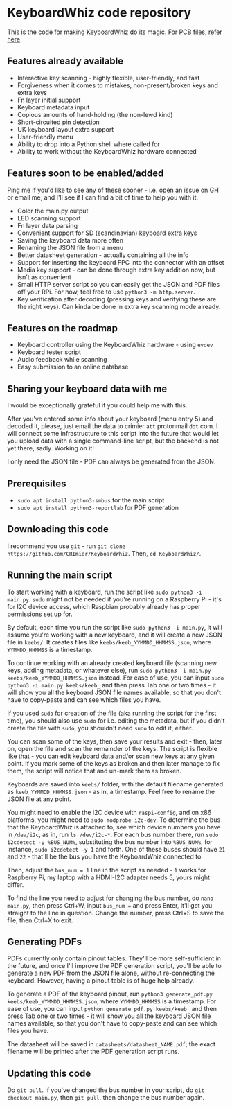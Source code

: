 # KeyboardWhiz code repository

This is the code for making KeyboardWhiz do its magic.
For PCB files, [refer here](https://github.com/CRimier/MyKiCad/tree/master/Reverse-engineering/keyboard_whiz)

## Features already available

- Interactive key scanning - highly flexible, user-friendly, and fast
- Forgiveness when it comes to mistakes, non-present/broken keys and extra keys
- Fn layer initial support
- Keyboard metadata input
- Copious amounts of hand-holding (the non-lewd kind)
- Short-circuited pin detection
- UK keyboard layout extra support
- User-friendly menu
- Ability to drop into a Python shell where called for
- Ability to work without the KeyboardWhiz hardware connected

## Features soon to be enabled/added

Ping me if you'd like to see any of these sooner - i.e. open an issue on GH or email me,
and I'll see if I can find a bit of time to help you with it.

- Color the main.py output
- LED scanning support
- Fn layer data parsing
- Convenient support for SD (scandinavian) keyboard extra keys
- Saving the keyboard data more often
- Renaming the JSON file from a menu
- Better datasheet generation - actually containing all the info
- Support for inserting the keyboard FPC into the connector with an offset
- Media key support - can be done through extra key addition now, but isn't as convenient
- Small HTTP server script so you can easily get the JSON and PDF files off your RPi. For now, feel free to use `python3 -m http.server`.
- Key verification after decoding (pressing keys and verifying these are the right keys). Can kinda be done in extra key scanning mode already.

## Features on the roadmap

- Keyboard controller using the KeyboardWhiz hardware - using `evdev`
- Keyboard tester script
- Audio feedback while scanning
- Easy submission to an online database

## Sharing your keyboard data with me

I would be exceptionally grateful if you could help me with this.

After you've entered some info about your keyboard (menu entry 5) and decoded it,
please, just email the data to crimier `att` protonmail `dot` com. I will connect some infrastructure
to this script into the future that would let you upload data with a single command-line script,
but the backend is not yet there, sadly. Working on it!

I only need the JSON file - PDF can always be generated from the JSON.

## Prerequisites

- `sudo apt install python3-smbus` for the main script
- `sudo apt install python3-reportlab` for PDF generation

## Downloading this code

I recommend you use `git` - run `git clone https://github.com/CRImier/KeyboardWhiz`.
Then, `cd KeyboardWhiz/`.

## Running the main script 

To start working with a keyboard, run the script like `sudo python3 -i main.py`. `sudo` might not be needed if you're running on a Raspberry Pi -
it's for I2C device access, which Raspbian probably already has proper permissions set up for.

By default, each time you run the script like `sudo python3 -i main.py`, it will assume you're working with a new keyboard,
and it will create a new JSON file in `keebs/`. It creates files like `keebs/keeb_YYMMDD_HHMMSS.json`,
where `YYMMDD_HHMMSS` is a timestamp.

To continue working with an already created keyboard file (scanning new keys, adding metadata, or whatever else),
run `sudo python3 -i main.py keebs/keeb_YYMMDD_HHMMSS.json` instead.
For ease of use, you can input `sudo python3 -i main.py keebs/keeb_` and then press Tab one or two times - it will show you
all the keyboard JSON file names available, so that you don't have to copy-paste and can see which files you have.

If you used `sudo` for creation of the file (aka running the script for the first time),
you should also use `sudo` for i.e. editing the metadata, but if you didn't create the file with
`sudo`, you shouldn't need `sudo` to edit it, either.

You can scan some of the keys, then save your results and exit - then, later on, open the file and scan the remainder of the keys.
The script is flexible like that - you can edit keyboard data and/or scan new keys at any given point.
If you mark some of the keys as broken and then later manage to fix them, the script
will notice that and un-mark them as broken.

Keyboards are saved into `keebs/` folder, with the default filename generated as `keeb_YYMMDD_HHMMSS.json` -
as in, a timestamp. Feel free to rename the JSON file at any point.

You might need to enable the I2C device with `raspi-config`, and on x86 platforms, you might need to `sudo modprobe i2c-dev`.
To determine the bus that the KeyboardWhiz is attached to, see which device numbers you have in `/dev/i2c`, as in, run `ls /dev/i2c-*`.
For each bus number there, run `sudo i2cdetect -y %BUS_NUM%`, substituting the bus number into `%BUS_NUM%`, for instance,
`sudo i2cdetect -y 1` and forth. One of these buses should have `21` and `22` - that'll be the bus you have the KeyboardWhiz
connected to.

Then, adjust the `bus_num = 1` line in the script as needed - `1` works for Raspberry Pi, my laptop with a HDMI-I2C adapter needs 5,
yours might differ.

To find the line you need to adjust for changing the bus number, do `nano main.py`, then press Ctrl+W, input `bus_num =` and press Enter,
it'll get you straight to the line in question. Change the number, press Ctrl+S to save the file, then Ctrl+X to exit.

## Generating PDFs

PDFs currently only contain pinout tables. They'll be more self-sufficient in the future, and once I'll improve
the PDF generation script, you'll be able to generate a new PDF from the JSON file alone, without re-connecting the keyboard.
However, having a pinout table is of huge help already.

To generate a PDF of the keyboard pinout, run `python3 generate_pdf.py keebs/keeb_YYMMDD_HHMMSS.json`,
where `YYMMDD_HHMMSS` is a timestamp. For ease of use,
you can input `python generate_pdf.py keebs/keeb_` and then press Tab one or two times - it will show you
all the keyboard JSON file names available, so that you don't have to copy-paste and can see which files you have.

The datasheet will be saved in `datasheets/datasheet_NAME.pdf`; the exact filename will be printed after the PDF generation script runs.

## Updating this code

Do `git pull`. If you've changed the bus number in your script, do `git checkout main.py`, then `git pull`, then change
the bus number again.
